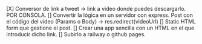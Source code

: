 [X] Conversor de link a tweet -> link a video donde puedes descargarlo. POR CONSOLA.
[] Convertir la lógica en un servidor con express. Post con el código del vídeo (Params o Body) -> res.redirect(videoUrl)
[] Static HTML form que gestione el post.
[] Crear una app sencilla con un HTML en el que introducir dicho link.
[] Subirlo a railway o github pages.